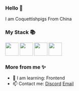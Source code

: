 ### Hello 👋

I am Coquettishpigs From China

### My Stack 📚

<p align="left">
  <img src='https://raw.githubusercontent.com/sammwyy/sammwyy/master/skills/css.png' height='42px'/>
  <img src='https://raw.githubusercontent.com/sammwyy/sammwyy/master/skills/html.png' height='42px'>
  <img src='https://raw.githubusercontent.com/sammwyy/sammwyy/master/skills/java.png' height='42px'>
  <img src='https://raw.githubusercontent.com/sammwyy/sammwyy/master/skills/javascript.jpg' height='42px'>
</p>

### More from me ✨

- 🌱 I am learning: Frontend
- 📫 Contact me: [Discord](Coquettishpig#5454) [Email](mailto:2609014562@qq.com)
